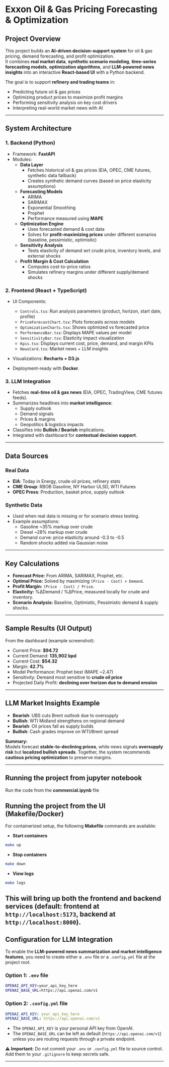 # Exxon Oil & Gas Pricing Forecasting & Optimization

## Project Overview

This project builds an **AI-driven decision-support system** for oil & gas pricing, demand forecasting, and profit optimization.  
It combines **real market data**, **synthetic scenario modeling**, **time-series forecasting models**, **optimization algorithms**, and **LLM-powered news insights** into an interactive **React-based UI** with a Python backend.

The goal is to support **refinery and trading teams** in:

- Predicting future oil & gas prices
- Optimizing product prices to maximize profit margins
- Performing sensitivity analysis on key cost drivers
- Interpreting real-world market news with AI

---

## System Architecture

### 1. **Backend (Python)**

- Framework: **FastAPI**
- Modules:
  - **Data Layer**
    - Fetches historical oil & gas prices (EIA, OPEC, CME futures, synthetic data fallback)
    - Creates synthetic demand curves (based on price elasticity assumptions)
  - **Forecasting Models**
    - ARIMA
    - SARIMAX
    - Exponential Smoothing
    - Prophet
    - Performance measured using **MAPE**
  - **Optimization Engine**
    - Uses forecasted demand & cost data
    - Solves for **profit-maximizing prices** under different scenarios (baseline, pessimistic, optimistic)
  - **Sensitivity Analysis**
    - Tests elasticity of demand wrt crude price, inventory levels, and external shocks
  - **Profit Margin & Cost Calculation**
    - Computes cost-to-price ratios
    - Simulates refinery margins under different supply/demand shocks

### 2. **Frontend (React + TypeScript)**

- UI Components:
  - `Controls.tsx`: Run analysis parameters (product, horizon, start date, profile)
  - `PriceForecastChart.tsx`: Plots forecasts across models
  - `OptimizationCharts.tsx`: Shows optimized vs forecasted price
  - `PerformanceBar.tsx`: Displays MAPE values per model
  - `SensitivityBar.tsx`: Elasticity impact visualization
  - `Kpis.tsx`: Displays current cost, price, demand, and margin KPIs
  - `NewsCard.tsx`: Market news + LLM insights

- Visualizations: **Recharts + D3.js**
- Deployment-ready with **Docker**.

### 3. **LLM Integration**

- Fetches **real-time oil & gas news** (EIA, OPEC, TradingView, CME futures feeds).
- Summarizes headlines into **market intelligence**:
  - Supply outlook
  - Demand signals
  - Prices & margins
  - Geopolitics & logistics impacts
- Classifies into **Bullish / Bearish** implications.
- Integrated with dashboard for **contextual decision support**.

---

## Data Sources

### **Real Data**

- **EIA**: Today in Energy, crude oil prices, refinery stats
- **CME Group**: RBOB Gasoline, NY Harbor ULSD, WTI Futures
- **OPEC Press**: Production, basket price, supply outlook

### **Synthetic Data**

- Used when real data is missing or for scenario stress testing.
- Example assumptions:
  - Gasoline ~35% markup over crude
  - Diesel ~28% markup over crude
  - Demand curve: price elasticity around -0.3 to -0.5
  - Random shocks added via Gaussian noise

---

## Key Calculations

- **Forecast Price:** From ARIMA, SARIMAX, Prophet, etc.
- **Optimal Price:** Solved by maximizing `(Price - Cost) × Demand`.
- **Profit Margin:** `(Price - Cost) / Price`.
- **Elasticity:** %ΔDemand / %ΔPrice, measured locally for crude and inventory.
- **Scenario Analysis:** Baseline, Optimistic, Pessimistic demand & supply shocks.

---

## Sample Results (UI Output)

From the dashboard (example screenshot):

- Current Price: **$94.72**
- Current Demand: **135,902 bpd**
- Current Cost: **$54.32**
- Margin: **42.7%**
- Model Performance: Prophet best (MAPE ~2.47)
- Sensitivity: Demand most sensitive to **crude oil price**
- Projected Daily Profit: **declining over horizon due to demand erosion**

---

## LLM Market Insights Example

- **Bearish**: UBS cuts Brent outlook due to oversupply
- **Bullish**: WTI Midland strengthens on regional demand
- **Bearish**: Oil prices fall as supply builds
- **Bullish**: Cash grades improve on WTI/Brent spread

**Summary:**  
Models forecast **stable-to-declining prices**, while news signals **oversupply risk** but **localized bullish spreads**. Together, the system recommends **cautious pricing optimization** to preserve margins.

---
## Running the project from jupyter notebook
Run the code from the **commercial.ipynb** file

## Running the project from the UI (Makefile/Docker)

For containerized setup, the following **Makefile** commands are available:

* **Start containers**

```bash
make up
```

* **Stop containers**

```bash
make down
```

* **View logs**

```bash
make logs
```

This will bring up both the **frontend** and **backend** services (default: frontend at `http://localhost:5173`, backend at `http://localhost:8000`).
---


## Configuration for LLM Integration

To enable the **LLM-powered news summarization and market intelligence features**, you need to create either a `.env` file or a `.config.yml` file at the project root.

### Option 1: `.env` file

```bash
OPENAI_API_KEY=your_api_key_here
OPENAI_BASE_URL=https://api.openai.com/v1
```

### Option 2: `.config.yml` file

```yaml
OPENAI_API_KEY: your_api_key_here
OPENAI_BASE_URL: https://api.openai.com/v1
```

* The `OPENAI_API_KEY` is your personal API key from OpenAI.
* The `OPENAI_BASE_URL` can be left as default (`https://api.openai.com/v1`) unless you are routing requests through a private endpoint.

⚠️ **Important:** Do not commit your `.env` or `.config.yml` file to source control. Add them to your `.gitignore` to keep secrets safe.

---
